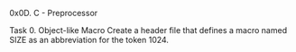 0x0D. C - Preprocessor

Task 0. Object-like Macro
Create a header file that defines a macro named SIZE as an abbreviation for the token 1024.
